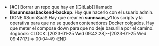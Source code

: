 - [#C] Borrar un repo que hay en [[GitLab]] llamado **libsunnsaasbackend-backup**. Hay que hacerlo con el usuario admin.
- DONE #SunnSaaS Hay que crear en **sunnsaas_v1** los scripts y la operativa para que no se queden contenedores Docker colgados. Hay que meter el compose down para que no deje basurilla por el camino.
  :logbook:
  CLOCK: [2023-01-25 Wed 09:42:28]--[2023-01-25 Wed 09:47:17] =>  00:04:49
  :END:
